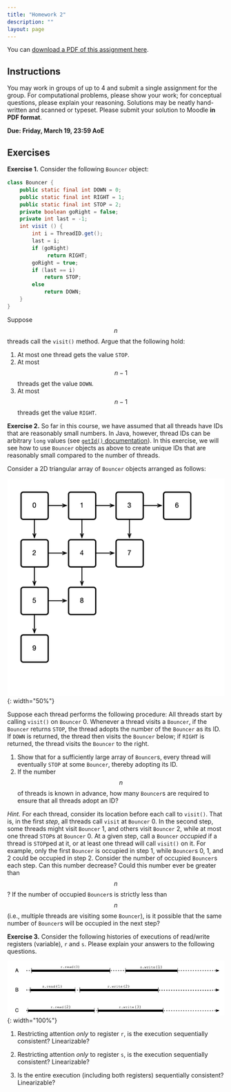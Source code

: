 ```yaml
---
title: "Homework 2"
description: ""
layout: page
---
```


You can [download a PDF of this assignment here](/assets/pdf/2021s-cosc-273/homework-02.pdf).


## Instructions

You may work in groups of up to 4 and submit a single assignment for the group. For computational problems, please show your work; for conceptual questions, please explain your reasoning. Solutions may be neatly hand-written and scanned or typeset. Please submit your solution to Moodle **in PDF format**. 

**Due: Friday, March 19, 23:59 AoE**

## Exercises

**Exercise 1.** Consider the following `Bouncer` object:

```java
class Bouncer {
    public static final int DOWN = 0;
    public static final int RIGHT = 1;
    public static final int STOP = 2;
    private boolean goRight = false;
    private int last = -1;
    int visit () {
        int i = ThreadID.get();
        last = i;
        if (goRight)
             return RIGHT;
        goRight = true;
        if (last == i)
            return STOP;
        else
            return DOWN;
    }
}
```

Suppose $$n $$ threads call the `visit()` method. Argue that the following hold:

1. At most one thread gets the value `STOP`.
2. At most $$n - 1$$ threads get the value `DOWN`.
3. At most $$n - 1$$ threads get the value `RIGHT`.

**Exercise 2.** So far in this course, we have assumed that all threads have IDs that are reasonably small numbers. In Java, however, thread IDs can be arbitrary `long` values (see [`getId()` documentation](https://docs.oracle.com/en/java/javase/11/docs/api/java.base/java/lang/Thread.html#getId())). In this exercise, we will see how to use `Bouncer` objects as above to create unique IDs that are reasonably small compared to the number of threads.

Consider a 2D triangular array of `Bouncer` objects arranged as follows:

![](/assets/img/2021s-cosc-273/hw02/bouncer.png){: width="50%"}

Suppose each thread performs the following procedure: All threads start by calling `visit()` on `Bouncer` 0. Whenever a thread visits a `Bouncer`, if the `Bouncer` returns `STOP`, the thread adopts the number of the `Bouncer` as its ID. If `DOWN` is returned, the thread then visits the `Bouncer` below; if `RIGHT` is returned, the thread visits the `Bouncer` to the right.

1. Show that for a sufficiently large array of `Bouncer`s, every thread will eventually `STOP` at some `Bouncer`, thereby adopting its ID.
2. If the number $$n $$ of threads is known in advance, how many `Bouncer`s are required to ensure that all threads adopt an ID?

*Hint.* For each thread, consider its location before each call to `visit()`. That is, in the first *step*, all threads call `visit` at `Bouncer` 0. In the second step, some threads might visit `Bouncer` 1, and others visit `Bouncer` 2, while at most one thread `STOP`s at `Bouncer` 0. At a given step, call a `Bouncer` *occupied* if a thread is `STOP`ped at it, or at least one thread will call `visit()` on it. For example, only the first `Bouncer` is occupied in step 1, while `Bouncer`s 0, 1, and 2 could be occupied in step 2. Consider the number of occupied `Bouncer`s each step. Can this number decrease? Could this number ever be greater than $$n $$? If the number of occupied `Bouncer`s is strictly less than $$n $$ (i.e., multiple threads are visiting some `Bouncer`), is it possible that the same number of `Bouncer`s will be occupied in the next step?

**Exercise 3.** Consider the following histories of executions of read/write registers (variable), `r` and `s`. Please explain your answers to the following questions.

![](/assets/img/2021s-cosc-273/hw02/histories.png){: width="100%"}

1. Restricting attention *only* to register `r`, is the execution sequentially consistent? Linearizable?

2. Restricting attention *only* to register `s`, is the execution sequentially consistent? Linearizable? 

3. Is the entire execution (including both registers) sequentially consistent? Linearizable?

